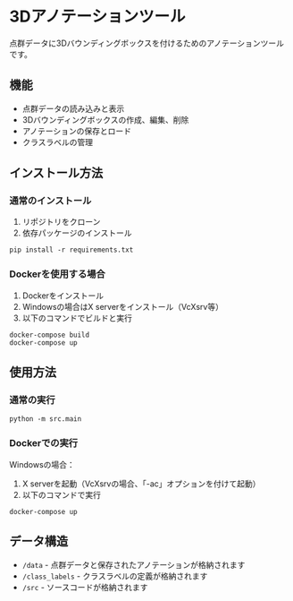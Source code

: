 # 3Dアノテーションツール

点群データに3Dバウンディングボックスを付けるためのアノテーションツールです。

## 機能

- 点群データの読み込みと表示
- 3Dバウンディングボックスの作成、編集、削除
- アノテーションの保存とロード
- クラスラベルの管理

## インストール方法

### 通常のインストール
1. リポジトリをクローン
2. 依存パッケージのインストール
```
pip install -r requirements.txt
```

### Dockerを使用する場合
1. Dockerをインストール
2. Windowsの場合はX serverをインストール（VcXsrv等）
3. 以下のコマンドでビルドと実行
```
docker-compose build
docker-compose up
```

## 使用方法

### 通常の実行
```
python -m src.main
```

### Dockerでの実行
Windowsの場合：
1. X serverを起動（VcXsrvの場合、「-ac」オプションを付けて起動）
2. 以下のコマンドで実行
```
docker-compose up
```

## データ構造

- `/data` - 点群データと保存されたアノテーションが格納されます
- `/class_labels` - クラスラベルの定義が格納されます
- `/src` - ソースコードが格納されます 
